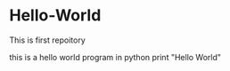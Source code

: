 # Hello-World
This is first repoitory 

this is a hello world program in python
print "Hello World"
